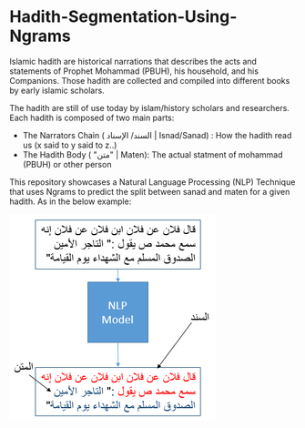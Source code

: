 # Hadith-Segmentation-Using-Ngrams
Islamic hadith are historical narrations that describes the acts and statements of Prophet Mohammad (PBUH), his household, and his Companions.
Those hadith are collected and compiled into different books by early islamic scholars.

The hadith are still of use today by islam/history scholars and researchers. Each hadith is composed of two main parts:

* The Narrators Chain ( السند/ الإسناد | Isnad/Sanad) : How the hadith read us (x said to y said to z..)
* The Hadith Body ( "متن" | Maten): The actual statment of mohammad (PBUH) or other person
 
This repository showcases a Natural Language Processing (NLP) Technique that uses Ngrams to predict the split between sanad and maten for a given hadith.
As in the below example:

![image](https://github.com/AhmadM-DL/Hadith-Segmentation-Using-Ngrams/blob/master/resources/images/functionality-description.png?raw=true)



